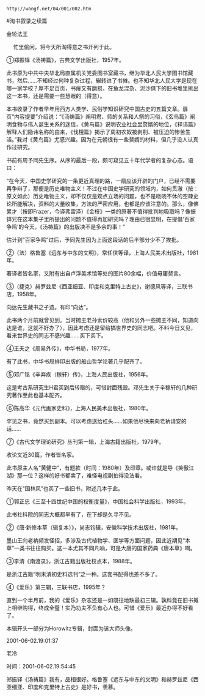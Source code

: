 `http://wangf.net/04/001/002.htm`

#淘书叙录之续篇

金轮法王

　  忙里偷闲，将今天所淘得意之书开列于此。 

①郑振铎《汤祷篇》，古典文学出版社，1957年。 

此书原为中共中央华北局直属机关党委图书室藏书，继为华北人民大学图书馆藏书，然后……不知经过何种复杂过程，辗转进了书摊。也不知华北人民大学是现在哪一家学校？厚不足百页，书瘠又有磨损，在鱼龙混杂、泥沙俱下的旧书堆里挑出这一本书，还是需要一些慧眼的（得意）。 

本书收录了作者早年用西方人类学、民俗学知识研究中国古史的五篇文章。扉页“内容提要”介绍说：“《汤祷篇》阐明君、师的关系和人祭的习俗，《玄鸟篇》阐明食物与伟人诞生关系的迷信，《黄鸟篇》说明农业社会里赘婿的地位，《释讳篇》解释人们隐讳名称的由来，《伐檀篇》揭示了周初农奴被剥削、被压迫的惨苦生活。”我对《黄鸟篇》尤感兴趣。因为在元朝很有一些赘婿的材料，但几乎没人认真作过研究。 

书前有周予同先生序。从序的最后一段，颇可窥见五十年代学者的复杂心态。语曰： 

“在今天，中国史学研究的一条更近真理的路，一扇应该开辟的门户，已经不需要再争辩了，那便是历史唯物主义！不过在中国史学研究的领域内，如何贯澈（按：原文如此）历史唯物主义，却不仅仅是观点立场的问题，也不是哓哓不休的空疎史论所能解决，资料的大量收集，方法的严密应用，也都是应该注意的。那么，像佛累才（按即Frazer，今译弗雷泽）《金枝》一类的原著不值得批判地吸取吗？像振铎兄在这本集子里所提出的问题不值得再加研究吗？理由已很显明，在提倡‘百家争鸣’的今天，《汤祷篇》的出版决不是多余的事！” 

估计到“百家争鸣”过后，予同先生因为上面这段话的后半部分少不了挨批。 

②（法）格鲁塞《远东与中东的文明》，常任侠等译，上海人民美术出版社，1981年。 

著译者皆名家，又附有出自卢浮美术馆等处的图片80余幅，价值毋庸赘言。 

③（捷克）赫罗兹尼《西亚细亚、印度和克里特上古史》，谢德风等译，三联书店，1958年。 

向达先生藏书之孑遗。有印“向达”。 

此书两个月前就曾见到。当时摊主老孙索价较高（他和另外一些摊主不同，知道向达是谁，这就不好办了），因此考虑还是留给搞世界史的同志吧。不料今日又见，看来世界史的同志不感兴趣……买下买下。 

④王夫之《周易外传》，中华书局，1977年。 

有了此书，中华书局排印出版的船山哲学论著几乎配齐了。 

⑤邓广铭《辛弃疾（稼轩）传》，上海人民出版社，1956年。 

这是考古系研究生H君买到后转赠的，可惜封面残毁。邓先生关于辛稼轩的几种研究著作至此也基本配齐。 

⑥陈高华《元代画家史料》，上海人民美术出版社，1980年。 

罕见之书，竟然买到副本。可以考虑送给杠头……如果他尽快来向老衲请安的话…… 

⑦《古代文学理论研究》丛刊第一辑，上海古籍出版社，1979年。 

收论文近30篇，作者皆名家。 

此书原主人名“黄健中”，有题款（时间：1980年）及印章。或许就是导《笑傲江湖》那一位？这样的好书都卖了，难怪电视剧拍得没法看。 


昨天在“国林风”也买了一些旧书，附述几本于此。 

①郭正忠《三至十四世纪中国的权衡度量》，中国社会科学出版社，1993年。 

此书社科院的同志大概都早有了，在下却是久寻不见。 

②《唐·新修本草（辑复本）》，尚志钧辑，安徽科学技术出版社，1981年。 

墨山王向老衲频发怪招，多涉及古代植物学、医学等方面问题，因此近期见“本草”一类书往往购买。这一本尤其不同凡响，可是大唐的国家药典《唐本草》啊。 

③李清《南渡录》，浙江古籍出版社校点本，1988年。 

是浙江古籍“明末清初史料选刊”之一种。这套书配得也差不多了。 

④《爱乐》第三辑，三联书店，1995年？ 

直到一个半月前，我的《爱乐》杂志还是一如既往地缺最初三辑。孰料竟在旧书摊上相继购得，终成全璧！实乃功夫不负有心人也。可惜《爱乐》最近办得不好看了。 

本辑开头一部分为Horowitz专辑，封面为该大师头像。 

2001-06-02.19:01:37 

老冷

时间：2001-06-02.19:54:45 

郑振铎《汤祷篇》我有，品相很好。格鲁塞《远东与中东的文明》和赫罗兹尼《西亚细亚、印度和克里特上古史》是好书，羡慕。